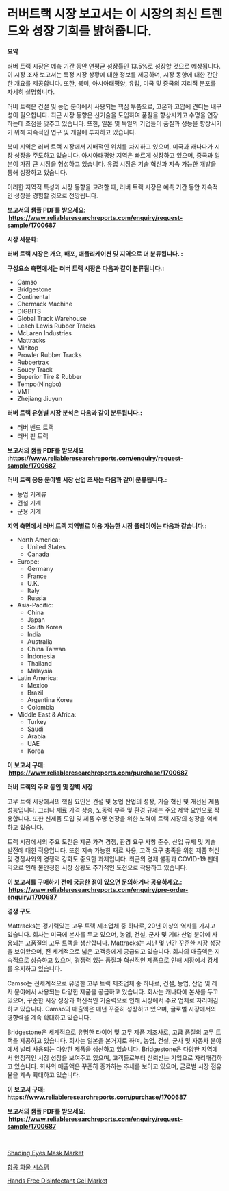 <p><h1>러버트랙 시장 보고서는 이 시장의 최신 트렌드와 성장 기회를 밝혀줍니다.</h1></p><p><strong>요약</strong></p>
<p><p>러버 트랙 시장은 예측 기간 동안 연평균 성장률인 13.5%로 성장할 것으로 예상됩니다. 이 시장 조사 보고서는 특정 시장 상황에 대한 정보를 제공하며, 시장 동향에 대한 간단한 개요를 제공합니다. 또한, 북미, 아시아태평양, 유럽, 미국 및 중국의 지리적 분포를 자세히 설명합니다.</p><p>러버 트랙은 건설 및 농업 분야에서 사용되는 핵심 부품으로, 고온과 고압에 견디는 내구성이 필요합니다. 최근 시장 동향은 신기술을 도입하여 품질을 향상시키고 수명을 연장하는데 초점을 맞추고 있습니다. 또한, 일본 및 독일의 기업들이 품질과 성능을 향상시키기 위해 지속적인 연구 및 개발에 투자하고 있습니다.</p><p>북미 지역은 러버 트랙 시장에서 지배적인 위치를 차지하고 있으며, 미국과 캐나다가 시장 성장을 주도하고 있습니다. 아시아태평양 지역은 빠르게 성장하고 있으며, 중국과 일본이 가장 큰 시장을 형성하고 있습니다. 유럽 시장은 기술 혁신과 지속 가능한 개발을 통해 성장하고 있습니다.</p><p>이러한 지역적 특성과 시장 동향을 고려할 때, 러버 트랙 시장은 예측 기간 동안 지속적인 성장을 경험할 것으로 전망됩니다.</p></p>
<p><strong>보고서의 샘플 PDF를 받으세요: &nbsp;<a href="https://www.reliableresearchreports.com/enquiry/request-sample/1700687">https://www.reliableresearchreports.com/enquiry/request-sample/1700687</a></strong></p>
<p><strong>시장 세분화:</strong></p>
<p><strong> 러버 트랙 시장은 개요, 배포, 애플리케이션 및 지역으로 더 분류됩니다. :</strong></p>
<p><strong>구성요소 측면에서는 러버 트랙 시장은 다음과 같이 분류됩니다.:</strong></p>
<p><ul><li>Camso</li><li>Bridgestone</li><li>Continental</li><li>Chermack Machine</li><li>DIGBITS</li><li>Global Track Warehouse</li><li>Leach Lewis Rubber Tracks</li><li>McLaren Industries</li><li>Mattracks</li><li>Minitop</li><li>Prowler Rubber Tracks</li><li>Rubbertrax</li><li>Soucy Track</li><li>Superior Tire & Rubber</li><li>Tempo(Ningbo)</li><li>VMT</li><li>Zhejiang Jiuyun</li></ul></p>
<p><strong> 러버 트랙 유형별 시장 분석은 다음과 같이 분류됩니다.:</strong></p>
<p><ul><li>러버 밴드 트랙</li><li>러버 핀 트랙</li></ul></p>
<p><strong>보고서의 샘플 PDF를 받으세요 :<a href="https://www.reliableresearchreports.com/enquiry/request-sample/1700687">https://www.reliableresearchreports.com/enquiry/request-sample/1700687</a></strong></p>
<p><strong> 러버 트랙 응용 분야별 시장 산업 조사는 다음과 같이 분류됩니다.:</strong></p>
<p><ul><li>농업 기계류</li><li>건설 기계</li><li>군용 기계</li></ul></p>
<p><strong>지역 측면에서 러버 트랙 지역별로 이용 가능한 시장 플레이어는 다음과 같습니다.:</strong></p>
<p><ul>
    <li>
        North America:
        <ul>
            <li>United States</li>
            <li>Canada</li>
        </ul>
    </li>
    <li>
        Europe:
        <ul>
            <li>Germany</li>
            <li>France</li>
            <li>U.K.</li>
            <li>Italy</li>
            <li>Russia</li>
        </ul>
    </li>
    <li>
        Asia-Pacific:
        <ul>
            <li>China</li>
            <li>Japan</li>
            <li>South Korea</li>
            <li>India</li>
            <li>Australia</li>
            <li>China Taiwan</li>
            <li>Indonesia</li>
            <li>Thailand</li>
            <li>Malaysia</li>
        </ul>
    </li>
    <li>
        Latin America:
        <ul>
            <li>Mexico</li>
            <li>Brazil</li>
            <li>Argentina Korea</li>
            <li>Colombia</li>
        </ul>
    </li>
    <li>
        Middle East & Africa:
        <ul>
            <li>Turkey</li>
            <li>Saudi</li>
            <li>Arabia</li>
            <li>UAE</li>
            <li>Korea</li>
        </ul>
    </li>
    </ul></p>
<p><strong>이 보고서 구매: &nbsp;<a href="https://www.reliableresearchreports.com/purchase/1700687">https://www.reliableresearchreports.com/purchase/1700687</a></strong></p>
<p><strong>러버 트랙의 주요 동인 및 장벽 시장</strong></p>
<p><p>고무 트랙 시장에서의 핵심 요인은 건설 및 농업 산업의 성장, 기술 혁신 및 개선된 제품 성능입니다. 그러나 재료 가격 상승, 노동력 부족 및 환경 규제는 주요 제약 요인으로 작용합니다. 또한 신제품 도입 및 제품 수명 연장을 위한 노력이 트랙 시장의 성장을 억제하고 있습니다.</p><p>트랙 시장에서의 주요 도전은 제품 가격 경쟁, 환경 요구 사항 준수, 산업 규제 및 기술 발전에 대한 적응입니다. 또한 지속 가능한 재료 사용, 고객 요구 충족을 위한 제품 혁신 및 경쟁사와의 경쟁력 강화도 중요한 과제입니다. 최근의 경제 불황과 COVID-19 팬데믹으로 인해 불안정한 시장 상황도 추가적인 도전으로 작용하고 있습니다.</p></p>
<p><strong>이 보고서를 구매하기 전에 궁금한 점이 있으면 문의하거나 공유하세요.: &nbsp;<a href="https://www.reliableresearchreports.com/enquiry/pre-order-enquiry/1700687">https://www.reliableresearchreports.com/enquiry/pre-order-enquiry/1700687</a></strong></p>
<p><strong>경쟁 구도</strong></p>
<p><p>Mattracks는 경기력있는 고무 트랙 제조업체 중 하나로, 20년 이상의 역사를 가지고 있습니다. 회사는 미국에 본사를 두고 있으며, 농업, 건설, 군사 및 기타 산업 분야에 사용되는 고품질의 고무 트랙을 생산합니다. Mattracks는 지난 몇 년간 꾸준한 시장 성장을 보여왔으며, 전 세계적으로 넓은 고객층에게 공급되고 있습니다. 회사의 매출액은 지속적으로 상승하고 있으며, 경쟁력 있는 품질과 혁신적인 제품으로 인해 시장에서 강세를 유지하고 있습니다.</p><p>Camso는 전세계적으로 유명한 고무 트랙 제조업체 중 하나로, 건설, 농업, 산업 및 레저 분야에서 사용되는 다양한 제품을 공급하고 있습니다. 회사는 캐나다에 본사를 두고 있으며, 꾸준한 시장 성장과 혁신적인 기술력으로 인해 시장에서 주요 업체로 자리매김하고 있습니다. Camso의 매출액은 매년 꾸준히 성장하고 있으며, 글로벌 시장에서의 영향력을 계속 확대하고 있습니다.</p><p>Bridgestone은 세계적으로 유명한 타이어 및 고무 제품 제조사로, 고급 품질의 고무 트랙을 제공하고 있습니다. 회사는 일본을 본거지로 하며, 농업, 건설, 군사 및 자동차 분야에서 널리 사용되는 다양한 제품을 생산하고 있습니다. Bridgestone은 다양한 지역에서 안정적인 시장 성장을 보여주고 있으며, 고객들로부터 신뢰받는 기업으로 자리매김하고 있습니다. 회사의 매출액은 꾸준히 증가하는 추세를 보이고 있으며, 글로벌 시장 점유율을 계속 확대하고 있습니다.</p></p>
<p><strong>이 보고서 구매: &nbsp; <a href="https://www.reliableresearchreports.com/purchase/1700687">https://www.reliableresearchreports.com/purchase/1700687</a></strong></p>
<p><strong>보고서의 샘플 PDF를 받으세요: &nbsp;<a href="https://www.reliableresearchreports.com/enquiry/request-sample/1700687">https://www.reliableresearchreports.com/enquiry/request-sample/1700687</a></strong><strong></strong></p>
<p>&nbsp;</p>
<p><p><a href="https://github.com/myacatherineblakecaczo9vcsw/Market-Research-Report-List-2/blob/main/shading-eyes-mask-market.md">Shading Eyes Mask Market</a></p><p><a href="https://medium.com/@brisamorar2023/%EB%B9%84%ED%96%89-%ED%99%94%EB%AC%BC-%EC%8B%9C%EC%8A%A4%ED%85%9C-%EC%8B%9C%EC%9E%A5-%EC%9D%B8%EC%82%AC%EC%9D%B4%ED%8A%B8-%EC%8B%9C%EC%9E%A5-%EB%8F%99%ED%96%A5-%EC%84%B1%EC%9E%A5-2024%EB%85%84%EB%B6%80%ED%84%B0-2031%EB%85%84%EA%B9%8C%EC%A7%80-%EC%98%88%EC%B8%A1%EB%90%9C-%EA%B2%83-ef82de994a8e">항공 화물 시스템</a></p><p><a href="https://github.com/irfadac/Market-Research-Report-List-2/blob/main/hands-free-disinfectant-gel-market.md">Hands Free Disinfectant Gel Market</a></p></p>